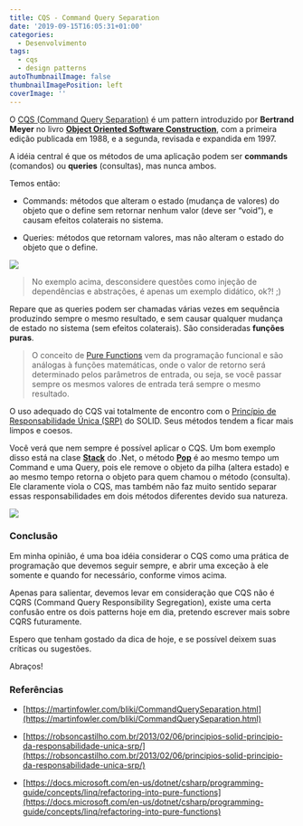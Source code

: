 ```yaml
---
title: CQS - Command Query Separation
date: '2019-09-15T16:05:31+01:00'
categories:
  - Desenvolvimento
tags:
  - cqs
  - design patterns
autoThumbnailImage: false
thumbnailImagePosition: left
coverImage: ''
---
```

O [CQS (Command Query Separation)](https://martinfowler.com/bliki/CommandQuerySeparation.html) é um pattern introduzido por **Bertrand Meyer** no livro **[Object Oriented Software Construction](https://www.amazon.com/gp/product/0136291554)**, com a primeira edição publicada em 1988, e a segunda, revisada e expandida em 1997.

A idéia central é que os métodos de uma aplicação podem ser **commands** (comandos) ou **queries** (consultas), mas nunca ambos.

Temos então:

* Commands: métodos que alteram o estado (mudança de valores) do objeto que o define sem retornar nenhum valor (deve ser “void”), e causam efeitos colaterais no sistema.

* Queries: métodos que retornam valores, mas não alteram o estado do objeto que o define.

![](https://cdn-images-1.medium.com/max/2000/1*ISZtRPbcJbGb1A4R0l7Oag.png)

>  No exemplo acima, desconsidere questões como injeção de dependências e abstrações, é apenas um exemplo didático, ok?! ;)

Repare que as queries podem ser chamadas várias vezes em sequência produzindo sempre o mesmo resultado, e sem causar qualquer mudança de estado no sistema (sem efeitos colaterais). São consideradas **funções puras**. 

>  O conceito de [Pure Functions](https://en.wikipedia.org/wiki/Pure_function) vem da programação funcional e são análogas à funções matemáticas, onde o valor de retorno será determinado pelos parâmetros de entrada, ou seja, se você passar sempre os mesmos valores de entrada terá sempre o mesmo resultado.

O uso adequado do CQS vai totalmente de encontro com o [Princípio de Responsabilidade Única (SRP)](https://robsoncastilho.com.br/2013/02/06/principios-solid-principio-da-responsabilidade-unica-srp/) do SOLID. Seus métodos tendem a ficar mais limpos e coesos.

Você verá que nem sempre é possível aplicar o CQS. Um bom exemplo disso está na clase **[Stack](https://docs.microsoft.com/en-us/dotnet/api/system.collections.stack?view=netframework-4.8)** do .Net, o método **[Pop](https://docs.microsoft.com/en-us/dotnet/api/system.collections.stack.pop?view=netframework-4.8#System_Collections_Stack_Pop)** é ao mesmo tempo um Command e uma Query, pois ele remove o objeto da pilha (altera estado) e ao mesmo tempo retorna o objeto para quem chamou o método (consulta). Ele claramente viola o CQS, mas também não faz muito sentido separar essas responsabilidades em dois métodos diferentes devido sua natureza.

![](https://cdn-images-1.medium.com/max/2000/1*CdquqgxmnYn5dDCrdZdfvw.png)

### Conclusão

Em minha opinião, é uma boa idéia considerar o CQS como uma prática de programação que devemos seguir sempre, e abrir uma exceção à ele somente e quando for necessário, conforme vimos acima.

Apenas para salientar, devemos levar em consideração que CQS não é CQRS (Command Query Responsibility Segregation), existe uma certa confusão entre os dois patterns hoje em dia, pretendo escrever mais sobre CQRS futuramente.

Espero que tenham gostado da dica de hoje, e se possível deixem suas críticas ou sugestões.

Abraços!

### Referências

* [https://martinfowler.com/bliki/CommandQuerySeparation.html](https://martinfowler.com/bliki/CommandQuerySeparation.html)

* [https://robsoncastilho.com.br/2013/02/06/principios-solid-principio-da-responsabilidade-unica-srp/](https://robsoncastilho.com.br/2013/02/06/principios-solid-principio-da-responsabilidade-unica-srp/)

* [https://docs.microsoft.com/en-us/dotnet/csharp/programming-guide/concepts/linq/refactoring-into-pure-functions](https://docs.microsoft.com/en-us/dotnet/csharp/programming-guide/concepts/linq/refactoring-into-pure-functions)
